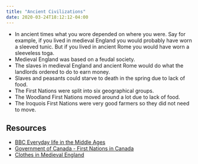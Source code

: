```yaml
---
title: "Ancient Civilizations"
date: 2020-03-24T18:12:12-04:00
---
```


* In ancient times what you wore depended on where you were. Say for example, if you lived in medieval England you would probably have worn a sleeved tunic. But if you lived in ancient Rome you would have worn a sleeveless toga.
* Medieval England was based on a feudal society. 
* The slaves in medieval England and ancient Rome would do what the landlords ordered to do to earn money.
* Slaves and peasants could starve to death in the spring due to lack of food.
* The First Nations were split into six geographical groups.
* The Woodland First Nations moved around a lot due to lack of food.
* The Iroquois First Nations were very good farmers so they did not need to move.

## Resources
* [BBC Everyday life in the Middle Ages](https://www.bbc.co.uk/bitesize/guides/zm4mn39/revision/6)
* [Government of Canada - First Nations in Canada](https://www.rcaanc-cirnac.gc.ca/eng/1307460755710/1536862806124)
* [Clothes in Medieval England](https://www.ancient.eu/article/1248/clothes-in-medieval-england/)
